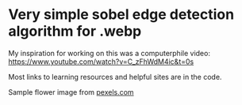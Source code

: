 # Very simple sobel edge detection algorithm for .webp

My inspiration for working on this was a computerphile video: https://www.youtube.com/watch?v=C_zFhWdM4ic&t=0s

Most links to learning resources and helpful sites are in the code.

Sample flower image from [pexels.com](https://images.pexels.com/photos/736230/pexels-photo-736230.jpeg?auto=compress&cs=tinysrgb&dpr=1&w=500)
